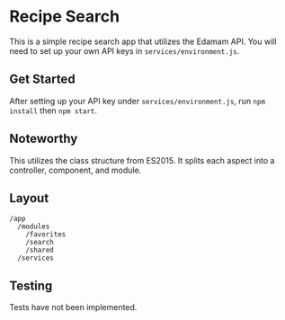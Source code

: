 # Recipe Search

This is a simple recipe search app that utilizes the Edamam API. You will need to set up your own API keys in `services/environment.js`.

## Get Started
After setting up your API key under `services/environment.js`, run `npm install` then `npm start`.

## Noteworthy
This utilizes the class structure from ES2015. It splits each aspect into a controller, component, and module. 

## Layout
```
/app
  /modules
    /favorites
    /search
    /shared
  /services
```

## Testing
Tests have not been implemented.